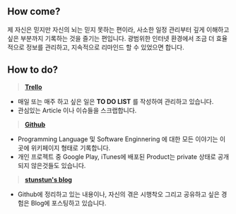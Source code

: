 
## How come?

제 자신은 믿지만 자신의 뇌는 믿지 못하는 편이라, 사소한 일정 관리부터 깊게 이해하고 싶은 부분까지 기록하는 것을 즐기는 편입니다. 광범위한 인터넷 환경에서 조금 더 효율적으로 정보를 관리하고, 지속적으로 리마인드 할 수 있었으면 합니다.

## How to do?

> **[Trello](http://trello.com)**
- 매일 또는 매주 하고 싶은 일은 **TO DO LIST** 를 작성하여 관리하고 있습니다.
- 관심있는 Article 이나 이슈들을 스크랩합니다. 

> **[Github](https://github.com/wjdsupj)**
- Programming Language 및 Software Enginnering 에 대한 모든 이야기는 이곳에 위키페이지 형태로 기록합니다.
- 개인 프로젝트 중 Google Play, iTunes에 배포된 Product는 private 상태로 공개되지 않은것들도 있습니다.

> **[stunstun's blog](http://stunstun.tistory.com)**
- Github에 정리하고 있는 내용이나, 자신의 겪은 시행착오 그리고 공유하고 싶은 경험은 Blog에 포스팅하고 있습니다.





